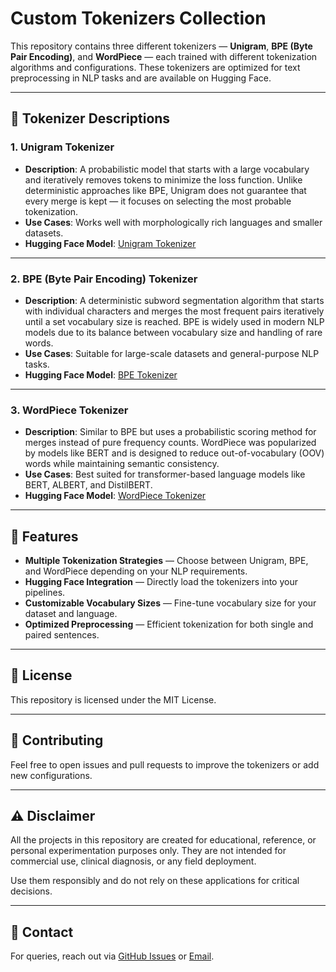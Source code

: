 # Custom Tokenizers Collection

This repository contains three different tokenizers — **Unigram**, **BPE (Byte Pair Encoding)**, and **WordPiece** — each trained with different tokenization algorithms and configurations. These tokenizers are optimized for text preprocessing in NLP tasks and are available on Hugging Face.

---

## 📌 Tokenizer Descriptions

### 1. **Unigram Tokenizer**
- **Description**: A probabilistic model that starts with a large vocabulary and iteratively removes tokens to minimize the loss function. Unlike deterministic approaches like BPE, Unigram does not guarantee that every merge is kept — it focuses on selecting the most probable tokenization.
- **Use Cases**: Works well with morphologically rich languages and smaller datasets.
- **Hugging Face Model**: [Unigram Tokenizer](https://huggingface.co/yakul259/english-unigram-tokenizer-60k)

---

### 2. **BPE (Byte Pair Encoding) Tokenizer**
- **Description**: A deterministic subword segmentation algorithm that starts with individual characters and merges the most frequent pairs iteratively until a set vocabulary size is reached. BPE is widely used in modern NLP models due to its balance between vocabulary size and handling of rare words.
- **Use Cases**: Suitable for large-scale datasets and general-purpose NLP tasks.
- **Hugging Face Model**: [BPE Tokenizer](https://huggingface.co/yakul259/english_bpe_tokenizer-60k)

---

### 3. **WordPiece Tokenizer**
- **Description**: Similar to BPE but uses a probabilistic scoring method for merges instead of pure frequency counts. WordPiece was popularized by models like BERT and is designed to reduce out-of-vocabulary (OOV) words while maintaining semantic consistency.
- **Use Cases**: Best suited for transformer-based language models like BERT, ALBERT, and DistilBERT.
- **Hugging Face Model**: [WordPiece Tokenizer](https://huggingface.co/yakul259/english-wordpiece-tokenizer-60k)

---

## 🚀 Features
- **Multiple Tokenization Strategies** — Choose between Unigram, BPE, and WordPiece depending on your NLP requirements.
- **Hugging Face Integration** — Directly load the tokenizers into your pipelines.
- **Customizable Vocabulary Sizes** — Fine-tune vocabulary size for your dataset and language.
- **Optimized Preprocessing** — Efficient tokenization for both single and paired sentences.

---


## 📜 License
This repository is licensed under the MIT License.

---

## 🤝 Contributing
Feel free to open issues and pull requests to improve the tokenizers or add new configurations.

---
## ⚠️ **Disclaimer**  
All the projects in this repository are created for educational, reference, or personal experimentation purposes only.
They are not intended for commercial use, clinical diagnosis, or any field deployment.

Use them responsibly and do not rely on these applications for critical decisions.

---

## 📧 Contact
For queries, reach out via [GitHub Issues](https://github.com/AnishRN/huggingface-tokenider-models/issues) or [Email](arn23748@gmail.com).

